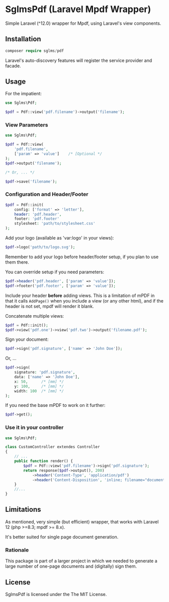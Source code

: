 # SglmsPdf (Laravel Mpdf Wrapper)

Simple Laravel (^12.0) wrapper for Mpdf, using Laravel's view components.

## Installation

```php
composer require sglms/pdf
```

Laravel's auto-discovery features will register the service provider and facade.


## Usage

For the impatient:

```php
use Sglms\Pdf;

$pdf = Pdf::view('pdf.filename')->output('filename');
```

### View Parameters


```php
use Sglms\Pdf;

$pdf = Pdf::view(
	'pdf.filename',
	['param' => 'value']	/* [Optional */
);
$pdf->output('filename');

/* Or, ... */

$pdf->save('filename');
```

### Configuration and Header/Footer


```php
$pdf = Pdf::init(
	config: ['format' => 'letter'],
	header: 'pdf.header',
	footer: 'pdf.footer'
	stylesheet: 'path/to/stylesheet.css'
);
```
Add your logo (available as 'var:logo' in your views):

```php
$pdf->logo('path/to/logo.svg');
```

Remember to add your logo before header/footer setup, if you plan to use them there.

You can override setup if you need parameters:

```php
$pdf->header('pdf.header', ['param' => 'value']);
$pdf->footer('pdf.footer', ['param' => 'value']);
```

Include your header **before** adding views. This is a limitation of mPDF in that it calls `AddPage()` when you include a view (or any other html), and if the header is not set, mpdf will render it blank.


Concatenate multiple views:

```php
$pdf = Pdf::init();
$pdf->view('pdf.one')->view('pdf.two')->output('filename.pdf');
```

Sign your document:

```php
$pdf->sign('pdf.signature', ['name' => 'John Doe']);
```

Or, ...


```php
$pdf->sign(
	signature: 'pdf.signature',
	data: ['name' => 'John Doe'],
	x: 50,		/* [mm] */
	y: 100,		/* [mm] */
	width: 100	/* [mm] */
);
```

If you need the base mPDF to work on it further:

```php
$pdf->get();
```



### Use it in your controller

```php
use Sglms\Pdf;

class CustomController extendes Controller
{
	// ...
	public function render() {
        $pdf = Pdf::view('pdf.filename')->sign('pdf.signature');
        return response($pdf->output(), 200)
        	->header('Content-Type', 'application/pdf')
         	->header('Content-Disposition', 'inline; filename="document.pdf"');
    }
    //...
}
```



## Limitations

As mentioned, very simple (but efficient) wrapper, that works with Laravel 12 (php >=8.3; mpdf >= 8.x).

It's better suited for single page document generation.

### Rationale

This package is part of a larger project in which we needed to generate a large number of one-page documents and (digitally) sign them.

## License

SglmsPdf is licensed under the The MIT License.